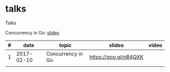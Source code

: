 # talks
Talks

Concurrency in Go: [slides](https://goo.gl/nB4QXK)

| # | date | topic | slides | video |
|---|------|-------|--------|-------|
| 1 | 2017-02-10 | Concurrency in Go | https://goo.gl/nB4QXK |  |
|   |      |       |        |       |